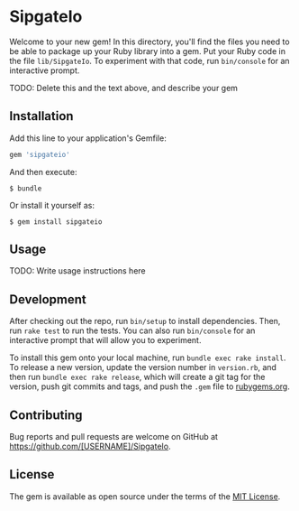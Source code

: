 # SipgateIo

Welcome to your new gem! In this directory, you'll find the files you need to be able to package up your Ruby library into a gem. Put your Ruby code in the file `lib/SipgateIo`. To experiment with that code, run `bin/console` for an interactive prompt.

TODO: Delete this and the text above, and describe your gem

## Installation

Add this line to your application's Gemfile:

```ruby
gem 'sipgateio'
```

And then execute:

    $ bundle

Or install it yourself as:

    $ gem install sipgateio

## Usage

TODO: Write usage instructions here

## Development

After checking out the repo, run `bin/setup` to install dependencies. Then, run `rake test` to run the tests. You can also run `bin/console` for an interactive prompt that will allow you to experiment.

To install this gem onto your local machine, run `bundle exec rake install`. To release a new version, update the version number in `version.rb`, and then run `bundle exec rake release`, which will create a git tag for the version, push git commits and tags, and push the `.gem` file to [rubygems.org](https://rubygems.org).

## Contributing

Bug reports and pull requests are welcome on GitHub at https://github.com/[USERNAME]/SipgateIo.


## License

The gem is available as open source under the terms of the [MIT License](http://opensource.org/licenses/MIT).

